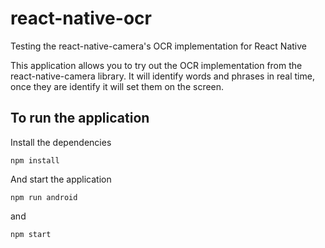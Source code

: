 # react-native-ocr
Testing the react-native-camera's OCR implementation for React Native 

This application allows you to try out the OCR implementation from the react-native-camera library. It will identify words and phrases in real time, once they are identify it will set them on the screen.

## To run the application

Install the dependencies
```
npm install
```
And start the application
```
npm run android
```
and
```
npm start
```
